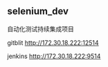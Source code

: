 ## selenium_dev

自动化测试持续集成项目

gitblit  http://172.30.18.222:12514

jenkins http://172.30.18.222:9514

